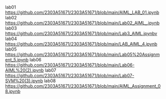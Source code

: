lab01 https://github.com/2303A51671/2303A51671/blob/main/AIML_LAB_01.ipynb
lab02 https://github.com/2303A51671/2303A51671/blob/main/Lab02_AIML_.ipynb
lab03 https://github.com/2303A51671/2303A51671/blob/main/Lab3_AIML.ipynbv
lab04 https://github.com/2303A51671/2303A51671/blob/main/LAB_AIML_4.ipynb
lab05 https://github.com/2303A51671/2303A51671/blob/main/Lab05%20Assignment_5.ipynb
lab06 https://github.com/2303A51671/2303A51671/blob/main/Lab06-AIML%20(2).ipynb
lab07 https://github.com/2303A51671/2303A51671/blob/main/Lab07-SVM%20(3).ipynb
lab08 https://github.com/2303A51671/2303A51671/blob/main/AIML_Assignment_08.ipynb

